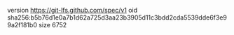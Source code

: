 version https://git-lfs.github.com/spec/v1
oid sha256:b5b76d1e0a7b1d62a725d3aa23b3905d11c3bdd2cda5539dde6f3e99a2f181b0
size 6752
